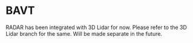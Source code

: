 # BAVT

RADAR has been integrated with 3D Lidar for now. Please refer to the 3D Lidar branch for the same.
Will be made separate in the future.
